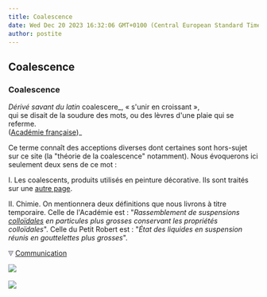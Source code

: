 ```yaml
---
title: Coalescence
date: Wed Dec 20 2023 16:32:06 GMT+0100 (Central European Standard Time)
author: postite
---
```


## Coalescence
### Coalescence
 _Dérivé savant du latin_ coalescere_, « s'unir en croissant »,  
qui se disait de la soudure des mots, ou des lèvres d'une plaie qui se referme.  
([Académie française](liensutiles.html#academie))_

Ce terme connaît des acceptions diverses dont certaines sont hors-sujet sur ce site (la "théorie de la coalescence" notamment). Nous évoquerons ici seulement deux sens de ce mot :

I. Les coalescents, produits utilisés en peinture décorative. Ils sont traités sur une [autre page](autrestypesprdts.html#lescoalescents).

II. Chimie. On mentionnera deux définitions que nous livrons à titre temporaire. Celle de l'Académie est : "_Rassemblement de suspensions [colloïdales](colloide.html) en particules plus grosses conservant les propriétés colloïdales_". Celle du Petit Robert est : "_État des liquides en suspension réunis en gouttelettes plus grosses_".



![](images/flechebas.gif) [Communication](http://www.artrealite.com/annonceurs.htm) 

[![](https://cbonvin.fr/sites/regie.artrealite.com/visuels/campagne1.png)](index-2.html#20131014)

![](https://cbonvin.fr/sites/regie.artrealite.com/visuels/campagne2.png)